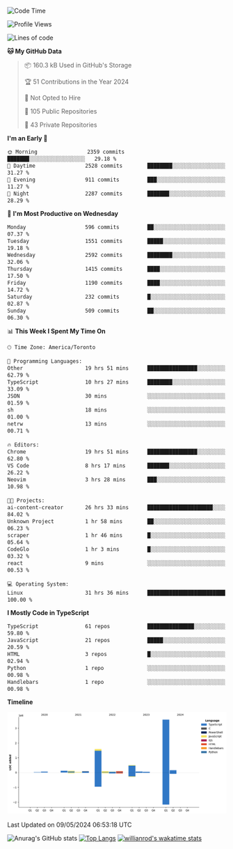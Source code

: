 <!--START_SECTION:waka-->
![Code Time](http://img.shields.io/badge/Code%20Time-1%2C530%20hrs%2056%20mins-blue)

![Profile Views](http://img.shields.io/badge/Profile%20Views-0-blue)

![Lines of code](https://img.shields.io/badge/From%20Hello%20World%20I%27ve%20Written-6.5%20million%20lines%20of%20code-blue)

**🐱 My GitHub Data** 

> 📦 160.3 kB Used in GitHub's Storage 
 > 
> 🏆 51 Contributions in the Year 2024
 > 
> 🚫 Not Opted to Hire
 > 
> 📜 105 Public Repositories 
 > 
> 🔑 43 Private Repositories 
 > 
**I'm an Early 🐤** 

```text
🌞 Morning                2359 commits        ███████░░░░░░░░░░░░░░░░░░   29.18 % 
🌆 Daytime                2528 commits        ████████░░░░░░░░░░░░░░░░░   31.27 % 
🌃 Evening                911 commits         ███░░░░░░░░░░░░░░░░░░░░░░   11.27 % 
🌙 Night                  2287 commits        ███████░░░░░░░░░░░░░░░░░░   28.29 % 
```
📅 **I'm Most Productive on Wednesday** 

```text
Monday                   596 commits         ██░░░░░░░░░░░░░░░░░░░░░░░   07.37 % 
Tuesday                  1551 commits        █████░░░░░░░░░░░░░░░░░░░░   19.18 % 
Wednesday                2592 commits        ████████░░░░░░░░░░░░░░░░░   32.06 % 
Thursday                 1415 commits        ████░░░░░░░░░░░░░░░░░░░░░   17.50 % 
Friday                   1190 commits        ████░░░░░░░░░░░░░░░░░░░░░   14.72 % 
Saturday                 232 commits         █░░░░░░░░░░░░░░░░░░░░░░░░   02.87 % 
Sunday                   509 commits         ██░░░░░░░░░░░░░░░░░░░░░░░   06.30 % 
```


📊 **This Week I Spent My Time On** 

```text
🕑︎ Time Zone: America/Toronto

💬 Programming Languages: 
Other                    19 hrs 51 mins      ████████████████░░░░░░░░░   62.79 % 
TypeScript               10 hrs 27 mins      ████████░░░░░░░░░░░░░░░░░   33.09 % 
JSON                     30 mins             ░░░░░░░░░░░░░░░░░░░░░░░░░   01.59 % 
sh                       18 mins             ░░░░░░░░░░░░░░░░░░░░░░░░░   01.00 % 
netrw                    13 mins             ░░░░░░░░░░░░░░░░░░░░░░░░░   00.71 % 

🔥 Editors: 
Chrome                   19 hrs 51 mins      ████████████████░░░░░░░░░   62.80 % 
VS Code                  8 hrs 17 mins       ███████░░░░░░░░░░░░░░░░░░   26.22 % 
Neovim                   3 hrs 28 mins       ███░░░░░░░░░░░░░░░░░░░░░░   10.98 % 

🐱‍💻 Projects: 
ai-content-creator       26 hrs 33 mins      █████████████████████░░░░   84.02 % 
Unknown Project          1 hr 58 mins        ██░░░░░░░░░░░░░░░░░░░░░░░   06.23 % 
scraper                  1 hr 46 mins        █░░░░░░░░░░░░░░░░░░░░░░░░   05.64 % 
CodeGlo                  1 hr 3 mins         █░░░░░░░░░░░░░░░░░░░░░░░░   03.32 % 
react                    9 mins              ░░░░░░░░░░░░░░░░░░░░░░░░░   00.53 % 

💻 Operating System: 
Linux                    31 hrs 36 mins      █████████████████████████   100.00 % 
```

**I Mostly Code in TypeScript** 

```text
TypeScript               61 repos            ███████████████░░░░░░░░░░   59.80 % 
JavaScript               21 repos            █████░░░░░░░░░░░░░░░░░░░░   20.59 % 
HTML                     3 repos             █░░░░░░░░░░░░░░░░░░░░░░░░   02.94 % 
Python                   1 repo              ░░░░░░░░░░░░░░░░░░░░░░░░░   00.98 % 
Handlebars               1 repo              ░░░░░░░░░░░░░░░░░░░░░░░░░   00.98 % 
```



**Timeline**

![Lines of Code chart](https://raw.githubusercontent.com/wise-introvert/wise-introvert/master/assets/bar_graph.png)


 Last Updated on 09/05/2024 06:53:18 UTC
<!--END_SECTION:waka-->

![Anurag's GitHub stats](https://github-readme-stats.vercel.app/api?username=wise-introvert&count_private=true&show_icons=true)
[![Top Langs](https://github-readme-stats.vercel.app/api/top-langs/?username=wise-introvert&langs_count=10)](https://github.com/anuraghazra/github-readme-stats)
[![willianrod's wakatime stats](https://github-readme-stats.vercel.app/api/wakatime?username=wiseintrovert)](https://github.com/anuraghazra/github-readme-stats)
